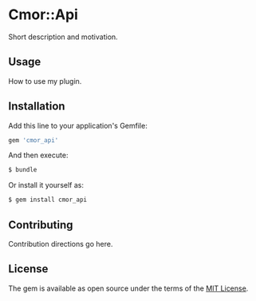 # Cmor::Api
Short description and motivation.

## Usage
How to use my plugin.

## Installation
Add this line to your application's Gemfile:

```ruby
gem 'cmor_api'
```

And then execute:
```bash
$ bundle
```

Or install it yourself as:
```bash
$ gem install cmor_api
```

## Contributing
Contribution directions go here.

## License
The gem is available as open source under the terms of the [MIT License](https://opensource.org/licenses/MIT).
